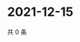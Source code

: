 # 2021-12-15

共 0 条

<!-- BEGIN WEIBO -->
<!-- 最后更新时间 Wed Dec 15 2021 00:24:54 GMT+0800 (China Standard Time) -->

<!-- END WEIBO -->
